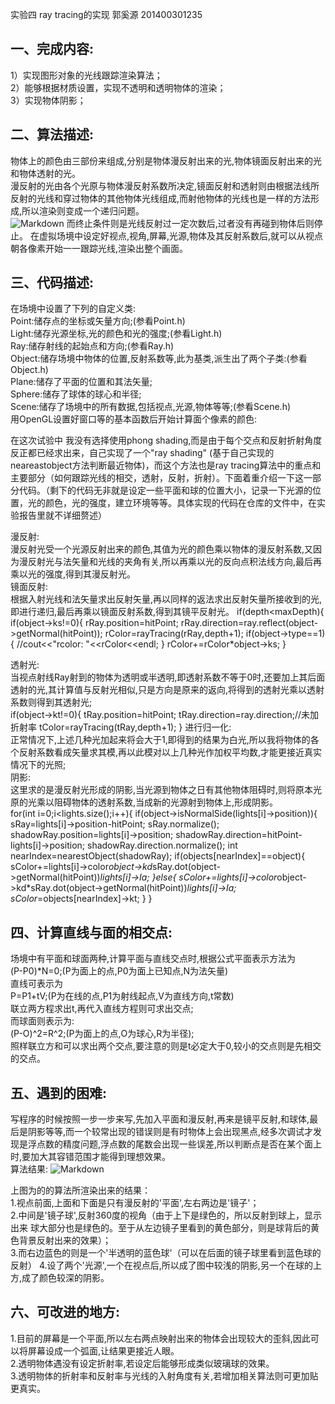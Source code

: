 ﻿实验四 ray tracing的实现
郭奚源 201400301235

## 一、完成内容:
1）实现图形对象的光线跟踪渲染算法；  
2）能够根据材质设置，实现不透明和透明物体的渲染；  
3）实现物体阴影； 
 
## 二、算法描述:
物体上的颜色由三部份来组成,分别是物体漫反射出来的光,物体镜面反射出来的光和物体透射的光。  
漫反射的光由各个光原与物体漫反射系数所决定,镜面反射和透射则由根据法线所反射的光线和穿过物体的其他物体光线组成,而射他物体的光线也是一样的方法形成,所以渲染则变成一个递归问题。  
![Markdown](http://i2.muimg.com/1949/42b7baffc1e6e744.png)
而终止条件则是光线反射过一定次数后,过者没有再碰到物体后则停止。  在虚拟场境中设定好视点,视角,屏幕,光源,物体及其反射系数后,就可以从视点朝各像素开始一一跟踪光线,渲染出整个画面。

## 三、代码描述:
在场境中设置了下列的自定义类:  
Point:储存点的坐标或矢量方向;(参看Point.h)  
Light:储存光源坐标,光的颜色和光的强度;(参看Light.h)  
Ray:储存射线的起始点和方向;(参看Ray.h)  
Object:储存场境中物体的位置,反射系数等,此为基类,派生出了两个子类:(参看Object.h)  
Plane:储存了平面的位置和其法矢量;  
Sphere:储存了球体的球心和半径;  
Scene:储存了场境中的所有数据,包括视点,光源,物体等等;(参看Scene.h)  
用OpenGL设置好窗口等的基本函数后开始计算面个像素的颜色:  

在这次试验中 我没有选择使用phong shading,而是由于每个交点和反射折射角度反正都已经求出来，自己实现了一个"ray shading"
(基于自己实现的neareastobject方法判断最近物体)，而这个方法也是ray tracing算法中的重点和主要部分（如何跟踪光线的相交，透射，反射，折射）。下面着重介绍一下这一部分代码。（剩下的代码无非就是设定一些平面和球的位置大小，记录一下光源的位置，光的颜色，光的强度，建立环境等等。具体实现的代码在仓库的文件中，在实验报告里就不详细赘述）

漫反射:  
漫反射光受一个光源反射出来的颜色,其值为光的颜色乘以物体的漫反射系数,又因为漫反射光与法矢量和光线的夹角有关,所以再乘以光的反向点积法线方向,最后再乘以光的强度,得到其漫反射光。  
镜面反射:  
根据入射光线和法矢量求出反射矢量,再以同样的返法求出反射矢量所接收到的光,即进行递归,最后再乘以镜面反射系数,得到其镜平反射光。
if(depth<maxDepth){
			if(object->ks!=0){
				rRay.position=hitPoint;
				rRay.direction=ray.reflect(object->getNormal(hitPoint));
				rColor=rayTracing(rRay,depth+1);
				if(object->type==1){
					//cout<<"rcolor: "<<rColor<<endl;
				}
				rColor+=rColor*object->ks;
			}

透射光:  
当视点射线Ray射到的物体为透明或半透明,即透射系数不等于0时,还要加上其后面透射的光,其计算值与反射光相似,只是方向是原来的返向,将得到的透射光乘以透射系数则得到其透射光;  
			if(object->kt!=0){
				tRay.position=hitPoint;
				tRay.direction=ray.direction;//未加折射率
				tColor=rayTracing(tRay,depth+1);
			}
进行归一化:  
正常情况下,上述几种光加起来将会大于1,即得到的结果为白光,所以我将物体的各个反射系数看成矢量求其模,再以此模对以上几种光作加权平均数,才能更接近真实情况下的光照;  
阴影:  
这里求的是漫反射光形成的阴影,当光源到物体之日有其他物体阻碍时,则将原本光原的光乘以阻碍物体的透射系数,当成新的光源射到物体上,形成阴影。  
for(int i=0;i<lights.size();i++){
		if(object->isNormalSide(lights[i]->position)){
			sRay=lights[i]->position-hitPoint;
			sRay.normalize();
			shadowRay.position=lights[i]->position;
			shadowRay.direction=hitPoint-lights[i]->position;
			shadowRay.direction.normalize();
			int nearIndex=nearestObject(shadowRay);
			if(objects[nearIndex]==object){
				sColor+=lights[i]->color*object->kd*sRay.dot(object->getNormal(hitPoint))*lights[i]->Ia;
			}else{
				sColor+=lights[i]->color*object->kd*sRay.dot(object->getNormal(hitPoint))*lights[i]->Ia;
				sColor*=objects[nearIndex]->kt;
			}
		}

## 四、计算直线与面的相交点:
场境中有平面和球面两种,计算平面与直线交点时,根据公式平面表示方法为  
(P-P0)*N=0;(P为面上的点,P0为面上已知点,N为法矢量)  
直线可表示为  
P=P1+tV;(P为在线的点,P1为射线起点,V为直线方向,t常数)  
联立两方程求出t,再代入直线方程则可求出交点;  
而球面则表示为:  
(P-O)^2=R^2;(P为面上的点,O为球心,R为半径);  
照样联立方和可以求出两个交点,要注意的则是t必定大于0,较小的交点则是先相交的交点。  

## 五、遇到的困难:
写程序的时候按照一步一步来写,先加入平面和漫反射,再来是镜平反射,和球体,最后是阴影等等,而一个较常出现的错误则是有时物体上会出现黑点,经多次调试才发现是浮点数的精度问题,浮点数的尾数会出现一些误差,所以判断点是否在某个面上时,要加大其容错范围才能得到理想效果。  
算法结果:
![Markdown](http://i2.muimg.com/1949/1dfebd3d9c1761ab.png)  

上图为的的算法所渲染出来的结果：  
1.视点前面,上面和下面是只有漫反射的'平面',左右两边是'镜子'；  
2.中间是'镜子球',反射360度的视角（由于上下是绿色的，所以反射到球上，显示出来 球大部分也是绿色的。至于从左边镜子里看到的黄色部分，则是球背后的黄色背景反射出来的效果）；  
3.而右边蓝色的则是一个'半透明的蓝色球'（可以在后面的镜子球里看到蓝色球的反射）
4.设了两个'光源',一个在视点后,所以成了图中较浅的阴影,另一个在球的上方,成了颜色较深的阴影。  

## 六、可改进的地方:
1.目前的屏幕是一个平面,所以左右两点映射出来的物体会出现较大的歪斜,因此可以将屏幕设成一个弧面,让结果更接近人眼。  
2.透明物体遇没有设定折射率,若设定后能够形成类似玻璃球的效果。  
3.透明物体的折射率和反射率与光线的入射角度有关,若增加相关算法则可更加贴更真实。  